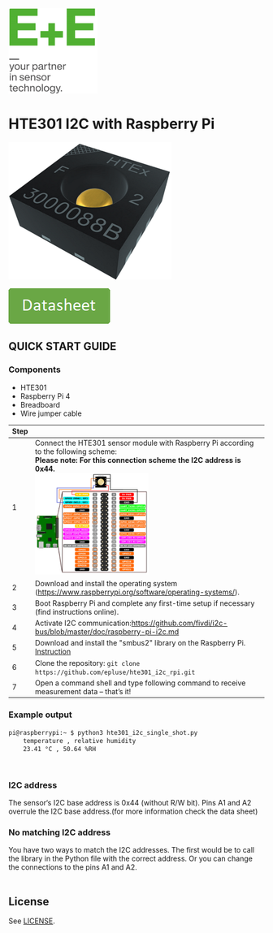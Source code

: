[![E+E_Logo](./images/epluse-logo.png)](https://www.epluse.com/en/)

# HTE301 I2C with Raspberry Pi 


![HTE301](./images/HTE301.png) 


<!--[![button1](./images/learn-more.png)](https://www.epluse.com/products/humidity-instruments/humidity-sensing-elements/hte301/)   -->
[![button2](./images/data-sheet.png)](https://www.epluse.com/fileadmin/data/product/hte301/datasheet_HTE301.pdf) 



## QUICK START GUIDE  

### Components 
- HTE301
- Raspberry Pi 4
- Breadboard 
- Wire jumper cable <br>

| Step |                                                                                                                                                             |
|------|-------------------------------------------------------------------------------------------------------------------------------------------------------------|
| 1    | Connect the HTE301 sensor module with Raspberry Pi according to the following scheme:<br>__Please note: For this connection scheme the I2C address is 0x44.__ <br>  [<img src="images/HTE301_rpi.png" width="50%"/>](images/HTE301_rpi.png)|
| 2    | Download and install the operating system (https://www.raspberrypi.org/software/operating-systems/).                                                            |
| 3    | Boot Raspberry Pi and complete any first-time setup if necessary (find instructions online).                                                                |
| 4    | Activate I2C communication:https://github.com/fivdi/i2c-bus/blob/master/doc/raspberry-pi-i2c.md                     |
| 5    | Download and install the "smbus2" library on the Raspberry Pi. [Instruction](https://pypi.org/project/smbus2/#:~:text=Installation%20instructions)            |
| 6    | Clone the repository: ```git clone https://github.com/epluse/hte301_i2c_rpi.git```  |
| 7    | Open a command shell and type following command to receive measurement data – that’s it! |


### Example output

```shell
pi@raspberrypi:~ $ python3 hte301_i2c_single_shot.py
	temperature , relative humidity
	23.41 °C , 50.64 %RH 
```
<br>


### I2C address 
The sensor‘s I2C base address is 0x44 (without R/W bit). Pins A1 and A2 overrule the I2C base address.(for more information check the data sheet) <br>
### No matching I2C address
You have two ways to match the I2C addresses. The first would be to call the library in the Python file with the correct address. Or you can change the connections to the pins A1 and A2.
<br> 
<br>

## License 
See [LICENSE](LICENSE).
